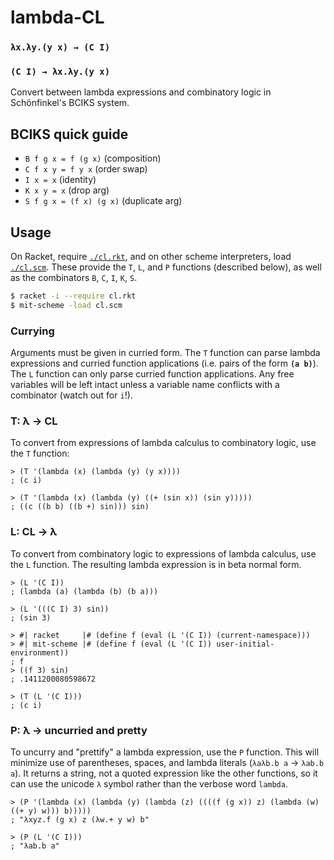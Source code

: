 # lambda-CL

### `λx.λy.(y x) → (C I)`
### `(C I) → λx.λy.(y x)`

Convert between lambda expressions and combinatory logic in Schönfinkel's
BCIKS system.

## BCIKS quick guide

- `B f g x = f (g x)` (composition)
- `C f x y = f y x` (order swap)
- `I x = x` (identity)
- `K x y = x` (drop arg)
- `S f g x = (f x) (g x)` (duplicate arg)

## Usage

On Racket, require [`./cl.rkt`](./cl.rkt), and on other scheme interpreters,
load [`./cl.scm`](./cl.scm). These provide the `T`, `L`, and `P` functions
(described below), as well as the combinators `B`, `C`, `I`, `K`, `S`.

```sh
$ racket -i --require cl.rkt
$ mit-scheme -load cl.scm
```

### Currying

Arguments must be given in curried form. The `T` function can parse lambda
expressions and curried function applications (i.e. pairs of the form
**`(a b)`**). The `L` function can only parse curried function applications.
Any free variables will be left intact unless a variable name conflicts with
a combinator (watch out for `i`!).

### T: λ -> CL

To convert from expressions of lambda calculus to combinatory logic, use the
`T` function:

```racket
> (T '(lambda (x) (lambda (y) (y x))))
; (c i)

> (T '(lambda (x) (lambda (y) ((+ (sin x)) (sin y)))))
; ((c ((b b) ((b +) sin))) sin)
```

### L: CL -> λ

To convert from combinatory logic to expressions of lambda calculus, use the
`L` function. The resulting lambda expression is in beta normal form.

```racket
> (L '(C I))
; (lambda (a) (lambda (b) (b a)))

> (L '(((C I) 3) sin))
; (sin 3)

> #| racket     |# (define f (eval (L '(C I)) (current-namespace)))
> #| mit-scheme |# (define f (eval (L '(C I)) user-initial-environment))
; f
> ((f 3) sin)
; .1411200080598672

> (T (L '(C I)))
; (c i)
```

### P: λ -> uncurried and pretty

To uncurry and "prettify" a lambda expression, use the `P` function. This
will minimize use of parentheses, spaces, and lambda literals (`λaλb.b a` ->
`λab.b a`). It returns a string, not a quoted expression like the other
functions, so it can use the unicode `λ` symbol rather than the verbose word
`lambda`.

```racket
> (P '(lambda (x) (lambda (y) (lambda (z) ((((f (g x)) z) (lambda (w) ((+ y) w))) b)))))
; "λxyz.f (g x) z (λw.+ y w) b"

> (P (L '(C I)))
; "λab.b a"
```
